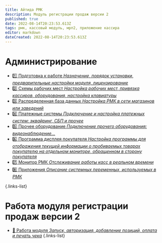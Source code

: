 ```yaml
---
title: Айтида РМК
description: Модуль регистрации продаж версии 2
published: true
date: 2022-08-14T20:23:53.613Z
tags: рмк, кассовый модуль, мрп2, приложение кассира
editor: markdown
dateCreated: 2022-08-14T20:23:53.613Z
---
```


# Администрирование

- [:one: Подготовка к работе *Назначение, порядок установки, предварительные настройки модуля, лицензирование*](/rmk/start)
- [:two: Схемы рабочих мест *Настройка рабочих мест, привязка кассиров, оборудования, настройка клавиатуры*](/rmk/scheme)
- [:three: Распределенная база данных *Настройка РМК в сети магазинов или заведений*](/rmk/exchange)
- [:four: Платежные системы *Подключение и настройка платежных систем: эквайринг, СБП и прочее*](/rmk/paysystem)
- [:five: Прочее оборудование *Подключение прочего оборудования: видеонаблюдение...*](/rmk/paysystem)
- [:six: Программа дисплея покупателя *Настройка программы для отображения текущей информации о пробиваемых товарах покупателю на отдельном мониторе, обращенном в сторону покупателя*](/rmk/paysystem)
- [:seven: Монитор РМК *Отслеживание работы касс в реальном времени*](/rmk/paysystem)
- [:eight: Приложения *Описание системных переменных, используемых в РМК*](/rmk/paysystem)

{.links-list}

# Работа модуля регистрации продаж версии 2
- [:bell: Работа модуля *Запуск, авторизация, добавление позиций, оплата и печать чека*](/rmk/working)
{.links-list}